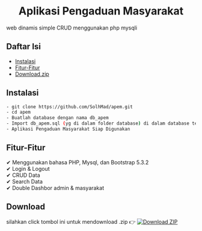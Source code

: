 ## <h1 style="text-align:center;">Aplikasi Pengaduan Masyarakat</h1>
<p> web dinamis simple CRUD menggunakan php mysqli </p>

## Daftar Isi

- [Instalasi](#instalasi)
- [Fitur-Fitur](#fitur-fitur)
- [Download.zip](#download)

## Instalasi
```bash
- git clone https://github.com/SolhMad/apem.git
- cd apem
- Buatlah database dengan nama db_apem
- Import db_apem.sql (yg di dalam folder database) di dalam database tersebut
- Aplikasi Pengaduan Masyarakat Siap Digunakan 
```

## Fitur-Fitur
✔ Menggunakan bahasa PHP, Mysql, dan Bootstrap 5.3.2 </br>
✔ Login & Logout </br>
✔ CRUD Data </br>
✔ Search Data </br>
✔ Double Dashbor admin & masyarakat </br>


## Download
silahkan click tombol ini untuk mendownload .zip 👉
[![Download ZIP](https://img.shields.io/badge/Download-ZIP-blue.svg)](https://github.com/SolhMad/apem/archive/master.zip)

